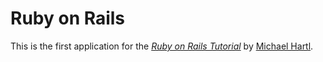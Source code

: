# Ruby on Rails

This is the first application for the
[*Ruby on Rails Tutorial*](http://railstutorial.jp/)
by [Michael Hartl](http://www.michaelhartl.com/).
